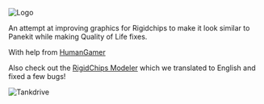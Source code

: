 ![Logo](https://user-images.githubusercontent.com/51233566/233988946-f9ad2f9e-b2f0-4b0a-b464-e575d6dbe896.png)

An attempt at improving graphics for Rigidchips to make it look similar to Panekit while making Quality of Life fixes.

With help from [HumanGamer](https://github.com/HumanGamer)

Also check out the [RigidChips Modeler](https://github.com/HumanGamer/rcm) which we translated to English and fixed a few bugs!

![Tankdrive](https://user-images.githubusercontent.com/51233566/233858730-ae8a99c5-482b-4d49-b7fb-0b6c4b15e6a0.gif)
